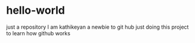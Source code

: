 # hello-world
just a repository
I am kathikeyan a newbie to git hub
just doing this project to learn how github works
